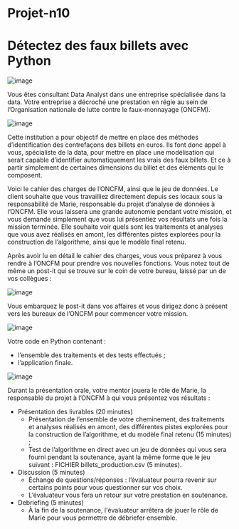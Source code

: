 # Projet-n10

<p align="center"><strong><h1>Détectez des faux billets avec Python</h1></strong></p>


![image](https://github.com/user-attachments/assets/400cc19c-234c-4d4b-8622-1f15561223c2)

Vous êtes consultant Data Analyst dans une entreprise spécialisée dans la data. 
Votre entreprise a décroché une prestation en régie au sein de l’Organisation nationale de lutte 
contre le faux-monnayage (ONCFM).

![image](https://github.com/user-attachments/assets/429d9138-577b-4557-aaf5-7e9d7f5d2d90)

Cette institution a pour objectif de mettre en place des méthodes d’identification des contrefaçons des billets en euros. 
Ils font donc appel à vous, spécialiste de la data, pour mettre en place une modélisation qui serait capable d’identifier automatiquement les vrais des faux billets. 
Et ce à partir simplement de certaines dimensions du billet et des éléments qui le composent.

Voici le cahier des charges de l’ONCFM, ainsi que le jeu de données.
Le client souhaite que vous travailliez directement depuis ses locaux sous la responsabilité de Marie, responsable du projet d’analyse de données à l’ONCFM. 
Elle vous laissera une grande autonomie pendant votre mission, et vous demande simplement que vous lui présentiez vos résultats une fois la mission terminée. 
Elle souhaite voir quels sont les traitements et analyses que vous avez réalisés en amont, les différentes pistes explorées pour la construction de l’algorithme, ainsi que le modèle final retenu.

Après avoir lu en détail le cahier des charges, vous vous préparez à vous rendre à l’ONCFM pour prendre vos nouvelles fonctions. 
Vous notez tout de même un post-it qui se trouve sur le coin de votre bureau, laissé par un de vos collègues :

![image](https://github.com/user-attachments/assets/e773a8dc-11d1-4b26-9862-f0cad5768b36)

Vous embarquez le post-it dans vos affaires et vous dirigez donc à présent vers les bureaux de l’ONCFM pour commencer votre mission.

![image](https://github.com/user-attachments/assets/064ac386-cb15-4cac-8928-f8b963105085)

Votre code en Python contenant : 
- l’ensemble des traitements et des tests effectués ;
- l’application finale.

![image](https://github.com/user-attachments/assets/c0e5d43b-cefc-4010-81e7-e4c55c5160fb)

Durant la présentation orale, votre mentor jouera le rôle de Marie, la responsable du projet à l’ONCFM à qui vous présentez vos résultats : 

- Présentation des livrables (20 minutes) 
  - Présentation de l’ensemble de votre cheminement, des traitements et analyses réalisés en amont, des différentes pistes explorées pour la construction de l’algorithme, et du modèle final retenu (15 minutes) ;
  - Test de l’algorithme en direct avec un jeu de données qui vous sera fourni pendant la soutenance, ayant la même forme que le jeu suivant : FICHIER billets_production.csv (5 minutes).
- Discussion (5 minutes)
  - Échange de questions/réponses : l’évaluateur pourra revenir sur certains points pour vous questionner sur vos choix.
  - L’évaluateur vous fera un retour sur votre prestation en soutenance.
- Debriefing (5 minutes)
  - À la fin de la soutenance, l'évaluateur arrêtera de jouer le rôle de Marie pour vous permettre de débriefer ensemble.

